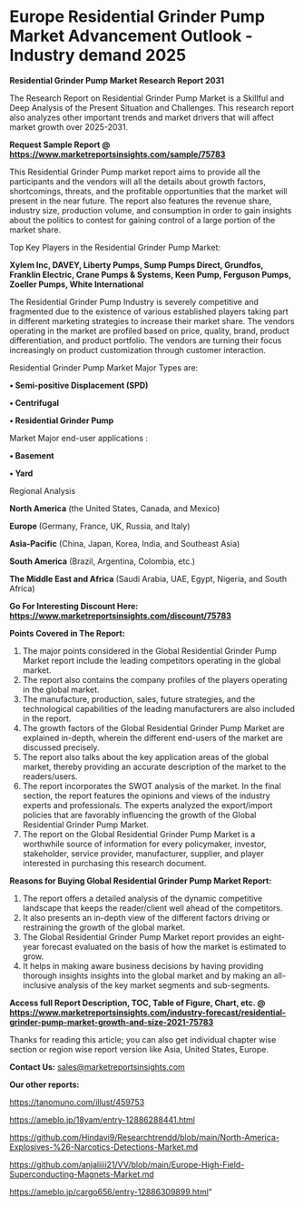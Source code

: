  # Europe Residential Grinder Pump Market Advancement Outlook - Industry demand 2025

<strong>Residential Grinder Pump Market Research Report 2031</strong>

The Research Report on Residential Grinder Pump Market is a Skillful and Deep Analysis of the Present Situation and Challenges. This research report also analyzes other important trends and market drivers that will affect market growth over 2025-2031.

<strong>Request Sample Report @ <a href=https://www.marketreportsinsights.com/sample/75783>https://www.marketreportsinsights.com/sample/75783</a></strong>

This Residential Grinder Pump market report aims to provide all the participants and the vendors will all the details about growth factors, shortcomings, threats, and the profitable opportunities that the market will present in the near future. The report also features the revenue share, industry size, production volume, and consumption in order to gain insights about the politics to contest for gaining control of a large portion of the market share.

Top Key Players in the Residential Grinder Pump Market:

<strong>Xylem Inc, DAVEY, Liberty Pumps, Sump Pumps Direct, Grundfos, Franklin Electric, Crane Pumps & Systems, Keen Pump, Ferguson Pumps, Zoeller Pumps, White International</strong>

The Residential Grinder Pump Industry is severely competitive and fragmented due to the existence of various established players taking part in different marketing strategies to increase their market share. The vendors operating in the market are profiled based on price, quality, brand, product differentiation, and product portfolio. The vendors are turning their focus increasingly on product customization through customer interaction.

Residential Grinder Pump Market Major Types are:

<strong>• Semi-positive Displacement (SPD)

• Centrifugal

• Residential Grinder Pump</strong>

Market Major end-user applications :

<strong>• Basement

• Yard</strong>

Regional Analysis

</u><strong><b>North America</b></strong> (the United States, Canada, and Mexico)

<strong><b>Europe </b></strong>(Germany, France, UK, Russia, and Italy)

<strong><b>Asia-Pacific</b></strong> (China, Japan, Korea, India, and Southeast Asia)

<strong><b>South America</b></strong> (Brazil, Argentina, Colombia, etc.)

<strong><b>The Middle East and Africa</b></strong> (Saudi Arabia, UAE, Egypt, Nigeria, and South Africa)

<strong>Go For Interesting Discount Here: <a href=https://www.marketreportsinsights.com/discount/75783>https://www.marketreportsinsights.com/discount/75783</a></strong>

<strong>Points Covered in The Report:</strong>
<ol>
  <li>The major points considered in the Global Residential Grinder Pump Market report include the leading competitors operating in the global market.</li>
  <li>The report also contains the company profiles of the players operating in the global market.</li>
  <li>The manufacture, production, sales, future strategies, and the technological capabilities of the leading manufacturers are also included in the report.</li>
  <li>The growth factors of the Global Residential Grinder Pump Market are explained in-depth, wherein the different end-users of the market are discussed precisely.</li>
  <li>The report also talks about the key application areas of the global market, thereby providing an accurate description of the market to the readers/users.</li>
  <li>The report incorporates the SWOT analysis of the market. In the final section, the report features the opinions and views of the industry experts and professionals. The experts analyzed the export/import policies that are favorably influencing the growth of the Global Residential Grinder Pump Market.</li>
  <li>The report on the Global Residential Grinder Pump Market is a worthwhile source of information for every policymaker, investor, stakeholder, service provider, manufacturer, supplier, and player interested in purchasing this research document.</li>
</ol>
<strong>Reasons for Buying Global Residential Grinder Pump Market Report:</strong>

<ol>
  <li>The report offers a detailed analysis of the dynamic competitive landscape that keeps the reader/client well ahead of the competitors.</li>
  <li>It also presents an in-depth view of the different factors driving or restraining the growth of the global market.</li>
  <li>The Global Residential Grinder Pump Market report provides an eight-year forecast evaluated on the basis of how the market is estimated to grow.</li>
  <li>It helps in making aware business decisions by having providing thorough insights insights into the global market and by making an all-inclusive analysis of the key market segments and sub-segments.</li>
</ol>
<strong>Access full Report Description, TOC, Table of Figure, Chart, etc. @ <a href=https://www.marketreportsinsights.com/industry-forecast/residential-grinder-pump-market-growth-and-size-2021-75783>https://www.marketreportsinsights.com/industry-forecast/residential-grinder-pump-market-growth-and-size-2021-75783</a></strong>


Thanks for reading this article; you can also get individual chapter wise section or region wise report version like Asia, United States, Europe.

<strong>Contact Us:</strong>
sales@marketreportsinsights.com

<strong>Our other reports:</strong>

<a href=https://tanomuno.com/illust/459753>https://tanomuno.com/illust/459753</a>

<a href=https://ameblo.jp/18yam/entry-12886288441.html>https://ameblo.jp/18yam/entry-12886288441.html</a>

<a href=https://github.com/Hindavi9/Researchtrendd/blob/main/North-America-Explosives-%26-Narcotics-Detections-Market.md>https://github.com/Hindavi9/Researchtrendd/blob/main/North-America-Explosives-%26-Narcotics-Detections-Market.md</a>

<a href=https://github.com/anjaliiii21/VV/blob/main/Europe-High-Field-Superconducting-Magnets-Market.md>https://github.com/anjaliiii21/VV/blob/main/Europe-High-Field-Superconducting-Magnets-Market.md</a>

<a href=https://ameblo.jp/cargo656/entry-12886309899.html>https://ameblo.jp/cargo656/entry-12886309899.html</a>"
